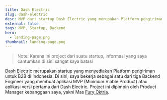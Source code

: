 ```yaml
---
title: Dash Electric
slug: dash-electric
desc: MVP dari startup Dash Electric yang merupakan Platform pengiriman untuk B2B.
external: false
tags: MVP, Startup, Backend
hero:
  - landing-page.png
thumbnail: landing-page.png
---
```


> Note: Karena ini project dari suatu startup, informasi yang saya cantumkan di sini sangat saya batasi

[Dash Electric] merupakan startup yang menyediakan Platform pengiriman untuk B2B di Indonesia. Di sini, saya bekerja sebagai satu dari tiga Backend Engineer yang membuat aplikasi MVP (Minimum Viable Product) atau aplikasi versi pertama dari Dash Electric. Project ini dipimpin oleh Product Manager kebanggaan saya, yakni Mas [Fury Oktria].

<!-- def -->

[fury oktria]: https://www.linkedin.com/in/furyoktria
[dash electric]: https://www.dashelectric.co
